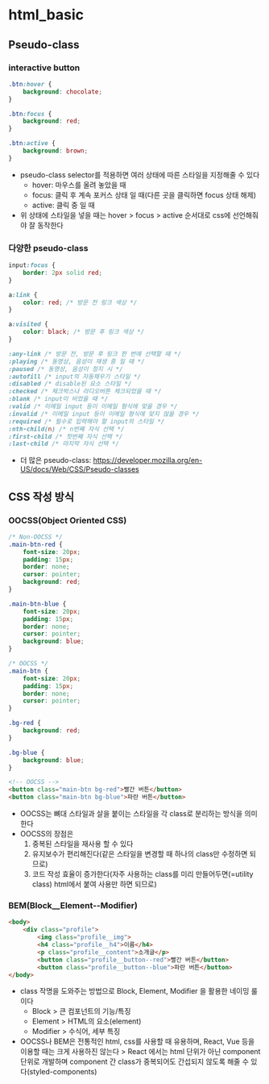 # html_basic

## Pseudo-class
### interactive button
```css
.btn:hover {
    background: chocolate;
}

.btn:focus {
    background: red;
}

.btn:active {
    background: brown;
}
```
- pseudo-class selector를 적용하면 여러 상태에 따른 스타일을 지정해줄 수 있다
    - hover: 마우스를 올려 놓았을 때
    - focus: 클릭 후 계속 포커스 상태 일 때(다른 곳을 클릭하면 focus 상태 해제)
    - active: 클릭 중 일 때
- 위 상태에 스타일을 넣을 때는 hover > focus > active 순서대로 css에 선언해줘야 잘 동작한다

### 다양한 pseudo-class
```css
input:focus {
    border: 2px solid red;
}

a:link {
    color: red; /* 방문 전 링크 색상 */
}

a:visited {
    color: black; /* 방문 후 링크 색상 */
}
```
```css
:any-link /* 방문 전, 방문 후 링크 한 번에 선택할 때 */
:playing /* 동영상, 음성이 재생 중 일 때 */
:paused /* 동영상, 음성이 정지 시 */
:autofill /* input의 자동채우기 스타일 */
:disabled /* disable된 요소 스타일 */
:checked /* 체크박스나 라디오버튼 체크되었을 때 */
:blank /* input이 비었을 때 */
:valid /* 이메일 input 등이 이메일 형식에 맞을 경우 */
:invalid /* 이메일 input 등이 이메일 형식에 맞지 않을 경우 */
:required /* 필수로 입력해야 할 input의 스타일 */
:nth-child(n) /* n번째 자식 선택 */
:first-child /* 첫번째 자식 선택 */
:last-child /* 마지막 자식 선택 */
```
- 더 많은 pseudo-class: https://developer.mozilla.org/en-US/docs/Web/CSS/Pseudo-classes


## CSS 작성 방식
### OOCSS(Object Oriented CSS)
```css
/* Non-OOCSS */
.main-btn-red {
    font-size: 20px;
    padding: 15px;
    border: none;
    cursor: pointer;
    background: red;
}

.main-btn-blue {
    font-size: 20px;
    padding: 15px;
    border: none;
    cursor: pointer;
    background: blue;
}

/* OOCSS */
.main-btn {
    font-size: 20px;
    padding: 15px;
    border: none;
    cursor: pointer;
}

.bg-red {
    background: red;
}

.bg-blue {
    background: blue;
}
```
```html
<!-- OOCSS -->
<button class="main-btn bg-red">빨간 버튼</button>
<button class="main-btn bg-blue">파란 버튼</button>
```
- OOCSS는 뼈대 스타일과 살을 붙이는 스타일을 각 class로 분리하는 방식을 의미한다
- OOCSS의 장점은
    1. 중복된 스타일을 재사용 할 수 있다
    2. 유지보수가 편리해진다(같은 스타일을 변경할 때 하나의 class만 수정하면 되므로)
    3. 코드 작성 효율이 증가한다(자주 사용하는 class를 미리 만들어두면(=utility class) html에서 붙여 사용만 하면 되므로)

### BEM(Block__Element--Modifier)
```html
<body>
    <div class="profile">
        <img class="profile__img">
        <h4 class="profile__h4">이름</h4>
        <p class="profile__content">소개글</p>
        <button class="profile__button--red">빨간 버튼</button>
        <button class="profile__button--blue">파란 버튼</button>
</body>
```
- class 작명을 도와주는 방법으로 Block, Element, Modifier 을 활용한 네이밍 룰이다
    - Block > 큰 컴포넌트의 기능/특징
    - Element > HTML의 요소(element)
    - Modifier > 수식어, 세부 특징
- OOCSS나 BEM은 전통적인 html, css를 사용할 때 유용하며, React, Vue 등을 이용할 때는 크게 사용하진 않는다 > React 에서는 html 단위가 아닌 component 단위로 개발하며 component 간 class가 중복되어도 간섭되지 않도록 해줄 수 있다(styled-components)

